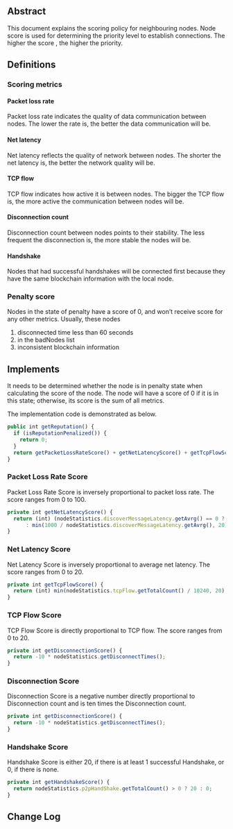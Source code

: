 ﻿## Abstract
This document explains the scoring policy for neighbouring nodes. Node score is used for determining the priority level to establish connections. The higher the score , the higher the priority.

## Definitions

### Scoring metrics

####  Packet loss rate
Packet loss rate indicates the quality of data communication between nodes. The lower the rate is, the better the data communication will be.

#### Net latency
Net latency reflects the quality of network between nodes. The shorter the net latency is, the better the network quality will be.

####  TCP flow
TCP flow indicates how active it is between nodes. The bigger the TCP flow is, the more active the communication between nodes will be.

#### Disconnection count
Disconnection count between nodes points to their stability. The less frequent the disconnection is, the more stable the nodes will be.

#### Handshake
Nodes that had successful handshakes will be connected first because they have the same blockchain information with the local node.

### Penalty score
Nodes in the state of penalty have a score of 0, and won’t receive score for any other metrics.
Usually, these nodes
1.  disconnected time less than 60 seconds
2.  in the badNodes list 
3.  inconsistent blockchain information

## Implements
It needs to be determined whether the node is in penalty state when calculating the score of the node. The node will have a score of 0 if it is in this state; otherwise, its score is the sum of all metrics.

The implementation code is demonstrated as below.
```typescript
public int getReputation() {
  if (isReputationPenalized()) {
    return 0;
  }
  return getPacketLossRateScore() + getNetLatencyScore() + getTcpFlowScore() + getDisconnectionScore() + getHandshakeScore();
}
```
### Packet Loss Rate Score
Packet Loss Rate Score is inversely proportional to packet loss rate. The score ranges from 0 to 100.
```typescript
private int getNetLatencyScore() {
  return (int) (nodeStatistics.discoverMessageLatency.getAvrg() == 0 ? 0
      : min(1000 / nodeStatistics.discoverMessageLatency.getAvrg(), 20));
}
```
### Net Latency Score
Net Latency Score is inversely proportional to average net latency. The score ranges from 0 to 20.
```typescript
private int getTcpFlowScore() {
  return (int) min(nodeStatistics.tcpFlow.getTotalCount() / 10240, 20);
}
```
### TCP Flow Score
TCP Flow Score is directly proportional to TCP flow. The score ranges from 0 to 20.
```typescript
private int getDisconnectionScore() {
  return -10 * nodeStatistics.getDisconnectTimes();
}
```
### Disconnection Score
Disconnection Score is a negative number directly proportional to Disconnection count and is ten times the Disconnection count.
```typescript
private int getDisconnectionScore() {
  return -10 * nodeStatistics.getDisconnectTimes();
}
```
### Handshake Score
Handshake Score is either 20, if there is at least 1 successful Handshake, or 0, if there is none.
```typescript
private int getHandshakeScore() {
  return nodeStatistics.p2pHandShake.getTotalCount() > 0 ? 20 : 0;
}
```
## Change Log
